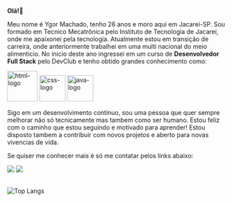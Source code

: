 <b>Olá!👋</b>

  <p>Meu nome é Ygor Machado, tenho 26 anos e moro aqui em Jacareí-SP. Sou formado em Tecnico Mecatrônica pelo Instituto de Tecnologia de Jacareí, onde me apaixonei pela tecnologia. Atualmente estou em transição de carreira, onde anteriormente trabalhei em uma multi   nacional do meio alimenticio. No inicio deste ano ingressei em um curso de <b>Desenvolvedor Full Stack</b> pelo DevClub e tenho obtido grandes conhecimento como:</p>
  


<p>
  <img width="70px" src="https://img.shields.io/badge/HTML5-E34F26?style=for-the-badge&logo=html5&logoColor=white" alt="html-logo"/>
  <img width="60px" src="https://img.shields.io/badge/CSS3-1572B6?style=for-the-badge&logo=css3&logoColor=white" alt="css-logo"/>
  <img width="60px" src="https://img.shields.io/badge/Java-ED8B00?style=for-the-badge&logo=openjdk&logoColor=white" alt="java-logo"/>
</p>
  


<p>Sigo em um desenvolvimento continuo, sou uma pessoa que quer sempre melhorar não só tecnicamente mas tambem como ser humano. Estou feliz com o caminho que estou seguindo e motivado para aprender! Estou disposto tambem a contribuir com novos projetos e aberto para novas vivencias de vida.</p>

<p>Se quiser me conhecer mais é só me contatar pelos links abaixo:</p>
  <a href="https://www.linkedin.com/in/ygormachadoo/"><img src="https://img.shields.io/badge/LinkedIn-0077B5?style=for-the-badge&logo=linkedin&logoColor=white"></a>
  <a href="https://wa.me/5512982929401"><img src="https://img.shields.io/badge/WhatsApp-25D366?style=for-the-badge&logo=whatsapp&logoColor=white"></a>

<br>
<br>



![Top Langs](https://github-readme-stats.vercel.app/api/top-langs/?username=ygoraxe&layout=compact)



